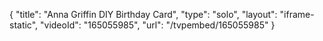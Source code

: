 {
    "title": "Anna Griffin DIY Birthday Card",
    "type": "solo",
    "layout": "iframe-static",
    "videoId": "165055985",
    "url": "\/tvpembed\/165055985"
}